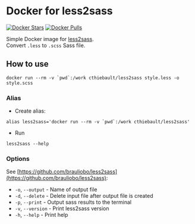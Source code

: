 # Docker for less2sass

[![Docker Stars](https://img.shields.io/docker/stars/cthiebault/less2sass.svg?maxAge=2592000)](https://hub.docker.com/r/cthiebault/less2sass/)
[![Docker Pulls](https://img.shields.io/docker/pulls/cthiebault/less2sass.svg?maxAge=2592000)](https://hub.docker.com/r/cthiebault/less2sass/)

Simple Docker image for [less2sass](https://github.com/brauliobo/less2sass).   
Convert `.less` to `.scss` Sass file.

## How to use

```
docker run --rm -v `pwd`:/work cthiebault/less2sass style.less -o style.scss
```

### Alias

* Create alias: 
```
alias less2sass='docker run --rm -v `pwd`:/work cthiebault/less2sass'
```

* Run 
```
less2sass --help
```

### Options

See [https://github.com/brauliobo/less2sass](https://github.com/brauliobo/less2sass):

* `-o`, `--output` - Name of output file
* `-d`, `--delete` - Delete input file after output file is created
* `-p`, `--print` - Output sass results to the terminal
* `-v`, `--version` -	Print less2sass version
* `-h`, `--help` - Print help
